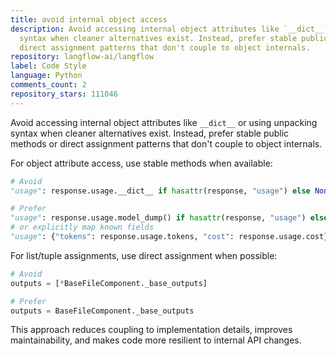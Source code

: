 ```yaml
---
title: avoid internal object access
description: Avoid accessing internal object attributes like `__dict__` or using unpacking
  syntax when cleaner alternatives exist. Instead, prefer stable public methods or
  direct assignment patterns that don't couple to object internals.
repository: langflow-ai/langflow
label: Code Style
language: Python
comments_count: 2
repository_stars: 111046
---
```


Avoid accessing internal object attributes like `__dict__` or using unpacking syntax when cleaner alternatives exist. Instead, prefer stable public methods or direct assignment patterns that don't couple to object internals.

For object attribute access, use stable methods when available:
```python
# Avoid
"usage": response.usage.__dict__ if hasattr(response, "usage") else None

# Prefer
"usage": response.usage.model_dump() if hasattr(response, "usage") else None
# or explicitly map known fields
"usage": {"tokens": response.usage.tokens, "cost": response.usage.cost} if hasattr(response, "usage") else None
```

For list/tuple assignments, use direct assignment when possible:
```python
# Avoid
outputs = [*BaseFileComponent._base_outputs]

# Prefer  
outputs = BaseFileComponent._base_outputs
```

This approach reduces coupling to implementation details, improves maintainability, and makes code more resilient to internal API changes.